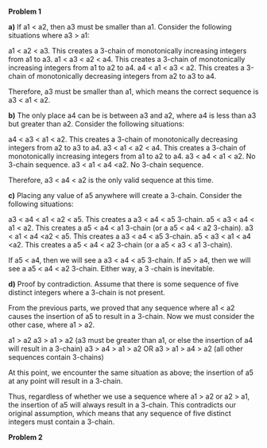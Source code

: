 **Problem 1**

**a)**
If a1 < a2, then a3 must be smaller than a1. Consider the following situations where a3 > a1:

a1 < a2 < a3. This creates a 3-chain of monotonically increasing integers from a1 to a3.
a1 < a3 < a2 < a4. This creates a 3-chain of monotonically increasing integers from a1 to a2 to a4.
a4 < a1 < a3 < a2. This creates a 3-chain of monotonically decreasing integers from a2 to a3 to a4.

Therefore, a3 must be smaller than a1, which means the correct sequence is a3 < a1 < a2.

**b)**
The only place a4 can be is between a3 and a2, where a4 is less than a3 but greater than a2. Consider
the following situations:

a4 < a3 < a1 < a2. This creates a 3-chain of monotonically decreasing integers from a2 to a3 to a4.
a3 < a1 < a2 < a4. This creates a 3-chain of monotonically increasing integers from a1 to a2 to a4.
a3 < a4 < a1 < a2. No 3-chain sequence.
a3 < a1 < a4 <a2. No 3-chain sequence.

Therefore, a3 < a4 < a2 is the only valid sequence at this time.

**c)**
Placing any value of a5 anywhere will create a 3-chain. Consider the following situations:

a3 < a4 < a1 < a2 < a5. This creates a a3 < a4 < a5 3-chain.
a5 < a3 < a4 < a1 < a2. This creates a a5 < a4 < a1 3-chain (or a a5 < a4 < a2 3-chain).
a3 < a1 < a4 <a2 < a5. This creates a a3 < a4 < a5 3-chain.
a5 < a3 < a1 < a4 <a2. This creates a a5 < a4 < a2 3-chain (or a a5 < a3 < a1 3-chain).

If a5 < a4, then we will see a a3 < a4 < a5 3-chain. If a5 > a4, then we will see a a5 < a4 < a2 3-chain. Either way,
a 3 -chain is inevitable.

**d)**
Proof by contradiction. Assume that there is some sequence of five distinct integers where a 3-chain is not present.

From the previous parts, we proved that any sequence where a1 < a2 causes the insertion of a5 to result in a 3-chain. Now
we must consider the other case, where a1 > a2.

a1 > a2
a3 > a1 > a2 (a3 must be greater than a1, or else the insertion of a4 will result in a 3-chain)
a3 > a4 > a1 > a2 OR a3 > a1 > a4 > a2 (all other sequences contain 3-chains)

At this point, we encounter the same situation as above; the insertion of a5 at any point will result in a 3-chain.

Thus, regardless of whether we use a sequence where a1 > a2 or a2 > a1, the insertion of a5 will always result in a 3-chain.
This contradicts our original assumption, which means that any sequence of five distinct integers must contain a 3-chain.

**Problem 2**
